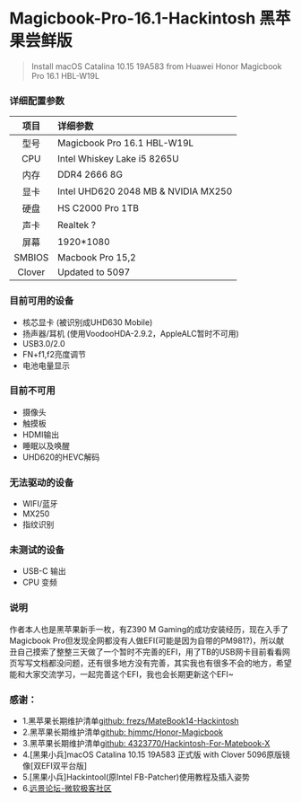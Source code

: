 # Magicbook-Pro-16.1-Hackintosh 黑苹果尝鲜版
>Install macOS Catalina 10.15 19A583 from Huawei Honor Magicbook Pro 16.1 HBL-W19L

### 详细配置参数
| 项目 | 详细参数|
| :--: | :-------------------- |
| 型号 | Magicbook Pro 16.1 HBL-W19L    |
| CPU  | Intel Whiskey Lake i5 8265U |
| 内存 | DDR4 2666 8G|
| 显卡 | Intel UHD620 2048 MB & NVIDIA MX250|
| 硬盘 | HS C2000 Pro 1TB|
| 声卡 | Realtek ?|
| 屏幕 | 1920*1080|
| SMBIOS | Macbook Pro 15,2|
| Clover | Updated to 5097|

### 目前可用的设备
* 核芯显卡 (被识别成UHD630 Mobile)
* 扬声器/耳机 (使用VoodooHDA-2.9.2，AppleALC暂时不可用)
* USB3.0/2.0
* FN+f1,f2亮度调节
* 电池电量显示

### 目前不可用
* 摄像头
* 触摸板
* HDMI输出
* 睡眠以及唤醒
* UHD620的HEVC解码

### 无法驱动的设备
* WIFI/蓝牙
* MX250
* 指纹识别

### 未测试的设备
* USB-C 输出
* CPU 变频

### 说明
作者本人也是黑苹果新手一枚，有Z390 M Gaming的成功安装经历，现在入手了Magicbook Pro但发现全网都没有人做EFI(可能是因为自带的PM981?)，所以献丑自己摸索了整整三天做了一个暂时不完善的EFI，用了TB的USB网卡目前看看网页写写文档都没问题，还有很多地方没有完善，其实我也有很多不会的地方，希望能和大家交流学习，一起完善这个EFI，我也会长期更新这个EFI~

### 感谢：
* 1.黑苹果长期维护清单[github: frezs/MateBook14-Hackintosh](https://github.com/frezs/MateBook14-Hackintosh)
* 2.黑苹果长期维护清单[github: hjmmc/Honor-Magicbook](https://github.com/hjmmc/Honor-Magicbook)
* 3.黑苹果长期维护清单[github: 4323770/Hackintosh-For-Matebook-X](https://github.com/4323770/Hackintosh-For-Matebook-X)
* 4.[黑果小兵]macOS Catalina 10.15 19A583 正式版 with Clover 5096原版镜像[双EFI双平台版]
* 5.[黑果小兵]Hackintool(原Intel FB-Patcher)使用教程及插入姿势
* 6.[远景论坛-微软极客社区](http://www.pcbeta.com)
